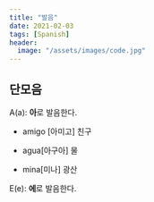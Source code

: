 ```yaml
---
title: "발음"
date: 2021-02-03
tags: [Spanish]
header:
  image: "/assets/images/code.jpg"
---
```


## 단모음

A(a): **아**로 발음한다.

* amigo [아미고] 친구

* agua[아구아] 물

* mina[미나] 광산



E(e): **에**로 발음한다.
